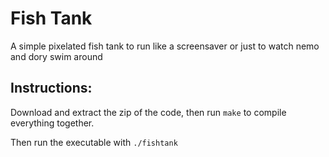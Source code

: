 # Fish Tank

A simple pixelated fish tank to run like a screensaver or just to watch nemo and dory swim around

## Instructions:
Download and extract the zip of the code, then run `make` to compile everything together. 

Then run the executable with `./fishtank`